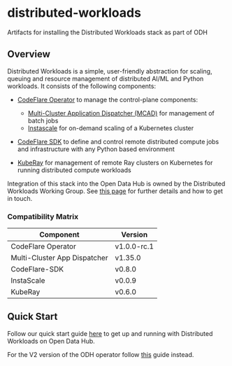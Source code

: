 # distributed-workloads

Artifacts for installing the Distributed Workloads stack as part of ODH

## Overview

Distributed Workloads is a simple, user-friendly abstraction for scaling,
queuing and resource management of distributed AI/ML and Python workloads.
It consists of the following components:

* [CodeFlare Operator](https://github.com/project-codeflare/codeflare-operator) to manage the control-plane components:
  * [Multi-Cluster Application Dispatcher (MCAD)](https://github.com/project-codeflare/multi-cluster-app-dispatcher) for management of batch jobs
  * [Instascale](https://github.com/project-codeflare/instascale) for on-demand scaling of a Kubernetes cluster

* [CodeFlare SDK](https://github.com/project-codeflare/codeflare-sdk) to define and control remote distributed compute jobs and infrastructure with any Python based environment

* [KubeRay](https://github.com/ray-project/kuberay) for management of remote Ray clusters on Kubernetes for running distributed compute workloads

Integration of this stack into the Open Data Hub is owned by the Distributed Workloads Working Group. See [this page](https://github.com/opendatahub-io/opendatahub-community/tree/master/wg-distributed-workloads) for further details and how to get in touch.

<!-- Don't delete these comments, they are used to generate Compatibility Matrix table for release automation -->
<!-- Compatibility Matrix start -->
### Compatibility Matrix

| Component                    | Version |
|------------------------------|---------|
| CodeFlare Operator           | v1.0.0-rc.1  |
| Multi-Cluster App Dispatcher | v1.35.0 |
| CodeFlare-SDK                | v0.8.0  |
| InstaScale                   | v0.0.9  |
| KubeRay                      | v0.6.0  |
<!-- Compatibility Matrix end -->

## Quick Start

Follow our quick start guide [here](/Quick-Start.md) to get up and running with Distributed Workloads on Open Data Hub.

For the V2 version of the ODH operator follow [this](/Quick-Start-ODH-V2.md) guide instead.

